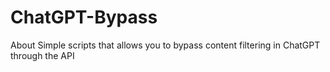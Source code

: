 # ChatGPT-Bypass
About Simple scripts that allows you to bypass content filtering in ChatGPT through the API
